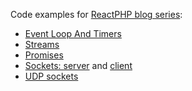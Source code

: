 Code examples for [ReactPHP blog series](http://seregazhuk.github.io/2017/06/06/phpreact-event-loop/):

- [Event Loop And Timers](http://seregazhuk.github.io/2017/06/06/phpreact-event-loop/)
- [Streams](http://seregazhuk.github.io/2017/06/12/phpreact-streams/)
- [Promises](http://seregazhuk.github.io/2017/06/16/phpreact-promises/)
- [Sockets: server](http://seregazhuk.github.io/2017/06/22/reactphp-chat-server/) and  [client](http://seregazhuk.github.io/2017/06/24/reactphp-chat-client/)
- [UDP sockets](http://seregazhuk.github.io/2017/07/05/reactphp-udp/)  
